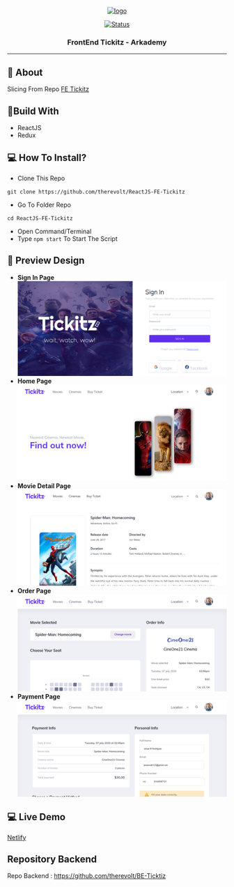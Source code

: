 <p align="center">
  <a href="" rel="noopener">
 <img width=400px height=200px src="https://dev-to-uploads.s3.amazonaws.com/i/v4y43jjfj7u5r8to8qdu.png" alt="logo"></a>
</p>
<div align="center">
  
[![Status](https://img.shields.io/website?down_color=red&down_message=Offline&up_color=green&up_message=Online&url=https%3A%2F%2Ftickitz-web.netlify.app)](https://tickitz-web.netlify.app)

</div>
<h3 align="center">FrontEnd Tickitz - Arkademy</h3>

---

## 🧐 About
Slicing From Repo [FE Tickitz](https://github.com/therevolt/FE-Tickitz)

## 🔖Build With
- ReactJS
- Redux

## 💻 How To Install?
- Clone This Repo
```
git clone https://github.com/therevolt/ReactJS-FE-Tickitz
```
- Go To Folder Repo
```
cd ReactJS-FE-Tickitz
```
- Open Command/Terminal
- Type ``` npm start ``` To Start The Script

## 🔎 Preview Design <a name = "preview"></a>
- <b>Sign In Page</b>
![Preview](https://raw.githubusercontent.com/therevolt/FE-Tickitz/master/assets/img/signin.PNG)
- <b>Home Page</b>
![Preview](https://raw.githubusercontent.com/therevolt/FE-Tickitz/master/assets/img/home.PNG)
- <b>Movie Detail Page</b>
![Preview](https://raw.githubusercontent.com/therevolt/FE-Tickitz/master/assets/img/movies.PNG)
- <b>Order Page</b>
![Preview](https://raw.githubusercontent.com/therevolt/FE-Tickitz/master/assets/img/order.PNG)
- <b>Payment Page</b>
![Preview](https://raw.githubusercontent.com/therevolt/FE-Tickitz/master/assets/img/payment.PNG)

## 💻 Live Demo <a name = "live_demo"></a>

[Netlify](https://tickitz-web.netlify.app)

## Repository Backend
Repo Backend : https://github.com/therevolt/BE-Ticktiz
